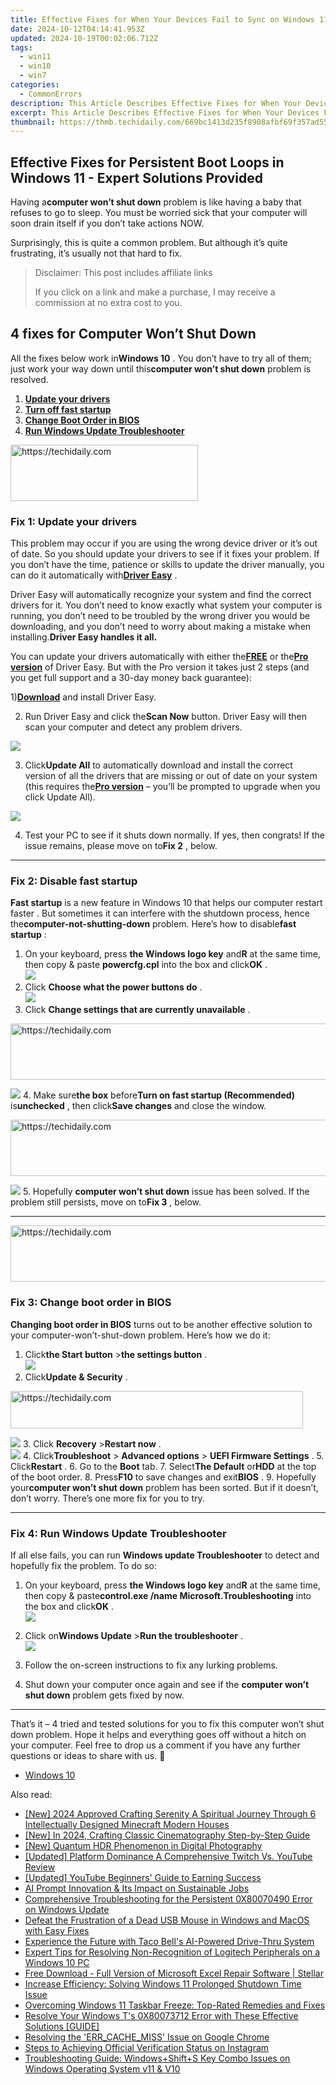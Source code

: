 ```yaml
---
title: Effective Fixes for When Your Devices Fail to Sync on Windows 11
date: 2024-10-12T04:14:41.953Z
updated: 2024-10-19T00:02:06.712Z
tags:
  - win11
  - win10
  - win7
categories:
  - CommonErrors
description: This Article Describes Effective Fixes for When Your Devices Fail to Sync on Windows 11
excerpt: This Article Describes Effective Fixes for When Your Devices Fail to Sync on Windows 11
thumbnail: https://thmb.techidaily.com/669bc1413d235f8908afbf69f357ad5578fda1c3066e7cdb610eb41a93c8a8ff.jpeg
---
```


## Effective Fixes for Persistent Boot Loops in Windows 11 - Expert Solutions Provided

Having a**computer won’t shut down** problem is like having a baby that refuses to go to sleep. You must be worried sick that your computer will soon drain itself if you don’t take actions NOW.

 Surprisingly, this is quite a common problem. But although it’s quite frustrating, it’s usually not that hard to fix.

>  Disclaimer: This post includes affiliate links
>
>  If you click on a link and make a purchase, I may receive a commission at no extra cost to you.
>

## 4 fixes for C**omputer Won’t Shut Down**

 All the fixes below work in**Windows 10** . You don’t have to try all of them; just work your way down until this**computer won’t shut down** problem is resolved.

1. **[Update your drivers](https://tools.techidaily.com/drivereasy/download/)**
2. **[Turn off fast startup](https://tools.techidaily.com/drivereasy/download/)**
3. **[Change Boot Order in BIOS](https://tools.techidaily.com/drivereasy/download/)**
4. **[Run Windows Update Troubleshooter](https://tools.techidaily.com/drivereasy/download/)**

<!-- affiliate ads begin -->
<a href="https://aligracehair.sjv.io/c/5597632/2087248/19272" target="_top" id="2087248">
  <img src="//a.impactradius-go.com/display-ad/19272-2087248" border="0" alt="https://techidaily.com" width="300" height="90"/>
</a>
<img height="0" width="0" src="https://aligracehair.sjv.io/i/5597632/2087248/19272" style="position:absolute;visibility:hidden;" border="0" />
<!-- affiliate ads end -->

### Fix 1: Update your drivers

 This problem may occur if you are using the wrong device driver or it’s out of date. So you should update your drivers to see if it fixes your problem. If you don’t have the time, patience or skills to update the driver manually, you can do it automatically with[**Driver Easy**](https://tools.techidaily.com/drivereasy/download/) .

 Driver Easy will automatically recognize your system and find the correct drivers for it. You don’t need to know exactly what system your computer is running, you don’t need to be troubled by the wrong driver you would be downloading, and you don’t need to worry about making a mistake when installing.**Driver Easy handles it all.**

 You can update your drivers automatically with either the[**FREE**](https://tools.techidaily.com/drivereasy/download/) or the[**Pro version**](https://tools.techidaily.com/drivereasy/download/) of Driver Easy. But with the Pro version it takes just 2 steps (and you get full support and a 30-day money back guarantee):

 1)[**Download**](https://tools.techidaily.com/drivereasy/download/) and install Driver Easy.

 2) Run Driver Easy and click the**Scan Now** button. Driver Easy will then scan your computer and detect any problem drivers.

![](https://images.drivereasy.com/wp-content/uploads/2019/08/image-221.png)

 3) Click**Update All** to automatically download and install the correct version of all the drivers that are missing or out of date on your system (this requires the[**Pro version**](https://tools.techidaily.com/drivereasy/download/) – you’ll be prompted to upgrade when you click Update All).

![](https://images.drivereasy.com/wp-content/uploads/2019/08/image-222.png)

 4) Test your PC to see if it shuts down normally. If yes, then congrats! If the issue remains, please move on to**Fix 2** , below.

---

### Fix 2: Disable fast startup

**Fast startup**  is a new feature in Windows 10 that helps our computer restart faster . But sometimes it can interfere with the shutdown process, hence the**computer-not-shutting-down** problem. Here’s how to disable**fast startup** :

1. On your keyboard, press **the Windows logo key**   and**R** at the same time, then copy & paste **powercfg.cpl** into the box and click**OK** .  
![](https://images.drivereasy.com/wp-content/uploads/2018/06/img_5b18a767ca59d.png)
2. Click **Choose what the power buttons do** .  
![](https://images.drivereasy.com/wp-content/uploads/2018/06/img_5b18a3badd41c.jpg)
3. Click **Change settings that are currently unavailable** .  

<!-- affiliate ads begin -->
<a href="https://ephamedtechinc.pxf.io/c/5597632/2137220/26400" target="_top" id="2137220">
  <img src="//a.impactradius-go.com/display-ad/26400-2137220" border="0" alt="https://techidaily.com" width="728" height="90"/>
</a>
<img height="0" width="0" src="https://ephamedtechinc.pxf.io/i/5597632/2137220/26400" style="position:absolute;visibility:hidden;" border="0" />
<!-- affiliate ads end -->

![](https://images.drivereasy.com/wp-content/uploads/2018/06/img_5b18a400297e5.jpg)
4. Make sure**the box** before**Turn on fast startup (Recommended)** is**unchecked** , then click**Save changes** and close the window.  

<!-- affiliate ads begin -->
<a href="https://aligracehair.sjv.io/c/5597632/1886003/19272" target="_top" id="1886003">
  <img src="//a.impactradius-go.com/display-ad/19272-1886003" border="0" alt="https://techidaily.com" width="728" height="90"/>
</a>
<img height="0" width="0" src="https://aligracehair.sjv.io/i/5597632/1886003/19272" style="position:absolute;visibility:hidden;" border="0" />
<!-- affiliate ads end -->

![](https://images.drivereasy.com/wp-content/uploads/2018/06/img_5b18a54d8f96d.jpg)
5. Hopefully **computer won’t shut down** issue has been solved. If the problem still persists, move on to**Fix 3** , below.

---

<!-- affiliate ads begin -->
<a href="https://laganoo.pxf.io/c/5597632/1528696/16446" target="_top" id="1528696">
  <img src="//a.impactradius-go.com/display-ad/16446-1528696" border="0" alt="https://techidaily.com" width="728" height="90"/>
</a>
<img height="0" width="0" src="https://laganoo.pxf.io/i/5597632/1528696/16446" style="position:absolute;visibility:hidden;" border="0" />
<!-- affiliate ads end -->

### Fix 3: Change boot order in BIOS

**Changing boot order in BIOS** turns out to be another effective solution to your computer-won’t-shut-down problem. Here’s how we do it:

1. Click**the Start button**  \>**the settings button** .  
![](https://images.drivereasy.com/wp-content/uploads/2018/06/img_5b18b55bb2129.jpg)
2. Click**Update & Security** .  

<!-- affiliate ads begin -->
<a href="https://bluettius.sjv.io/c/5597632/2139110/17108" target="_top" id="2139110">
  <img src="//a.impactradius-go.com/display-ad/17108-2139110" border="0" alt="https://techidaily.com" width="468" height="60"/>
</a>
<img height="0" width="0" src="https://bluettius.sjv.io/i/5597632/2139110/17108" style="position:absolute;visibility:hidden;" border="0" />
<!-- affiliate ads end -->

![](https://images.drivereasy.com/wp-content/uploads/2018/06/img_5b18cb374f90f.jpg)
3. Click **Recovery** \>**Restart now** .  
![](https://images.drivereasy.com/wp-content/uploads/2018/06/img_5b18cbd3abfd3.jpg)
4. Click**Troubleshoot** \> **Advanced options** \> **UEFI Firmware Settings** .
5. Click**Restart** .
6. Go to the **Boot** tab.
7. Select**The Default** or**HDD** at the top of the boot order.
8. Press**F10** to save changes and exit**BIOS** .
9. Hopefully your**computer won’t shut down** problem has been sorted. But if it doesn’t, don’t worry. There’s one more fix for you to try.

---

### Fix 4: Run Windows Update Troubleshooter

 If all else fails, you can run **Windows update Troubleshooter** to detect and hopefully fix the problem. To do so:

1. On your keyboard, press **the Windows logo key** and**R** at the same time, then copy & paste**control.exe /name Microsoft.Troubleshooting**  into the box and click**OK** .  
![](https://images.drivereasy.com/wp-content/uploads/2018/06/img_5b18cf9a8ee61.png)
2. Click on**Windows Update** \>**Run the troubleshooter** .  
![](https://images.drivereasy.com/wp-content/uploads/2018/06/img_5b18cff93cfa2.jpg)
3. Follow the on-screen instructions to fix any lurking problems.

4. Shut down your computer once again and see if the **computer won’t shut down** problem gets fixed by now.

---

 That’s it – 4 tried and tested solutions for you to fix this computer won’t shut down problem. Hope it helps and everything goes off without a hitch on your computer. Feel free to drop us a comment if you have any further questions or ideas to share with us. 🙂

* [Windows 10](https://tools.techidaily.com/drivereasy/download/)

<ins class="adsbygoogle"
     style="display:block"
     data-ad-format="autorelaxed"
     data-ad-client="ca-pub-7571918770474297"
     data-ad-slot="1223367746"></ins>

<ins class="adsbygoogle"
     style="display:block"
     data-ad-client="ca-pub-7571918770474297"
     data-ad-slot="8358498916"
     data-ad-format="auto"
     data-full-width-responsive="true"></ins>

<span class="atpl-alsoreadstyle">Also read:</span>
<div><ul>
<li><a href="https://remote-screen-capture.techidaily.com/new-2024-approved-crafting-serenity-a-spiritual-journey-through-6-intellectually-designed-minecraft-modern-houses/"><u>[New] 2024 Approved Crafting Serenity A Spiritual Journey Through 6 Intellectually Designed Minecraft Modern Houses</u></a></li>
<li><a href="https://facebook-record-videos.techidaily.com/new-in-2024-crafting-classic-cinematography-step-by-step-guide/"><u>[New] In 2024, Crafting Classic Cinematography Step-by-Step Guide</u></a></li>
<li><a href="https://extra-approaches.techidaily.com/new-quantum-hdr-phenomenon-in-digital-photography/"><u>[New] Quantum HDR Phenomenon in Digital Photography</u></a></li>
<li><a href="https://extra-approaches.techidaily.com/updated-platform-dominance-a-comprehensive-twitch-vs-youtube-review/"><u>[Updated] Platform Dominance A Comprehensive Twitch Vs. YouTube Review</u></a></li>
<li><a href="https://facebook-video-share.techidaily.com/updated-youtube-beginners-guide-to-earning-success/"><u>[Updated] YouTube Beginners' Guide to Earning Success</u></a></li>
<li><a href="https://tech-hub.techidaily.com/ai-prompt-innovation-and-its-impact-on-sustainable-jobs/"><u>AI Prompt Innovation & Its Impact on Sustainable Jobs</u></a></li>
<li><a href="https://common-error.techidaily.com/comprehensive-troubleshooting-for-the-persistent-0x80070490-error-on-windows-update/"><u>Comprehensive Troubleshooting for the Persistent 0X80070490 Error on Windows Update</u></a></li>
<li><a href="https://common-error.techidaily.com/defeat-the-frustration-of-a-dead-usb-mouse-in-windows-and-macos-with-easy-fixes/"><u>Defeat the Frustration of a Dead USB Mouse in Windows and MacOS with Easy Fixes</u></a></li>
<li><a href="https://some-tips.techidaily.com/experience-the-future-with-taco-bells-ai-powered-drive-thru-system/"><u>Experience the Future with Taco Bell's AI-Powered Drive-Thru System</u></a></li>
<li><a href="https://common-error.techidaily.com/expert-tips-for-resolving-non-recognition-of-logitech-peripherals-on-a-windows-10-pc/"><u>Expert Tips for Resolving Non-Recognition of Logitech Peripherals on a Windows 10 PC</u></a></li>
<li><a href="https://phone-solutions.techidaily.com/free-download-full-version-of-microsoft-excel-repair-software-stellar-by-stellar-guide/"><u>Free Download - Full Version of Microsoft Excel Repair Software | Stellar</u></a></li>
<li><a href="https://common-error.techidaily.com/increase-efficiency-solving-windows-11-prolonged-shutdown-time-issue/"><u>Increase Efficiency: Solving Windows 11 Prolonged Shutdown Time Issue</u></a></li>
<li><a href="https://common-error.techidaily.com/overcoming-windows-11-taskbar-freeze-top-rated-remedies-and-fixes/"><u>Overcoming Windows 11 Taskbar Freeze: Top-Rated Remedies and Fixes</u></a></li>
<li><a href="https://common-error.techidaily.com/resolve-your-windows-ts-0x80073712-error-with-these-effective-solutions-guide/"><u>Resolve Your Windows T's 0X80073712 Error with These Effective Solutions [GUIDE]</u></a></li>
<li><a href="https://common-error.techidaily.com/resolving-the-errcachemiss-issue-on-google-chrome/"><u>Resolving the 'ERR_CACHE_MISS' Issue on Google Chrome</u></a></li>
<li><a href="https://techtrends.techidaily.com/steps-to-achieving-official-verification-status-on-instagram/"><u>Steps to Achieving Official Verification Status on Instagram</u></a></li>
<li><a href="https://common-error.techidaily.com/troubleshooting-guide-windowsplusshiftpluss-key-combo-issues-on-windows-operating-system-v11-and-v10/"><u>Troubleshooting Guide: Windows+Shift+S Key Combo Issues on Windows Operating System v11 & V10</u></a></li>
</ul></div>

